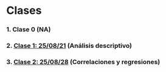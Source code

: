 # Clases
### 1. Clase 0 (NA)
### 2. [Clase 1: 25/08/21](https://github.com/LIZZETHGOMEZ/Especialidad-Monetaria-UNAM/blob/main/Clases/250821_Clase1.R) (Análisis descriptivo)
### 3. [Clase 2: 25/08/28](https://github.com/LIZZETHGOMEZ/Especialidad-Monetaria-UNAM/blob/main/Clases/250828_Clase2.R) (Correlaciones y regresiones)



